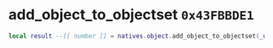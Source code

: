 # add_object_to_objectset `0x43FBBDE1`

```lua
local result --[[ number ]] = natives.object.add_object_to_objectset(_unk0 --[[ number ]], _unk1 --[[ number ]])
```